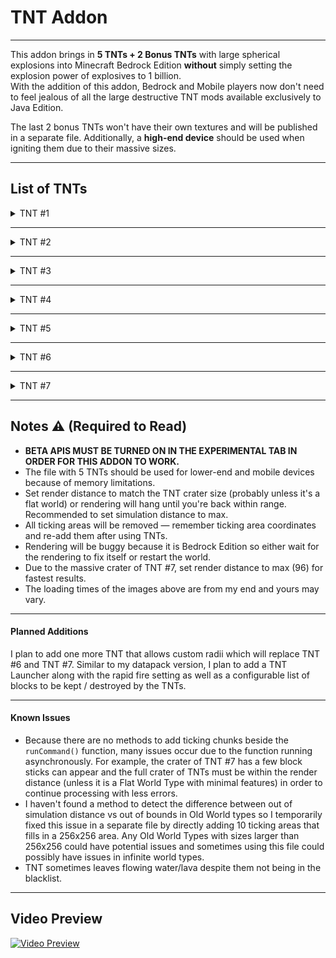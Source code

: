 # **TNT Addon**

---

This addon brings in **5 TNTs + 2 Bonus TNTs** with large spherical explosions into Minecraft Bedrock Edition **without** simply setting the explosion power of explosives to 1 billion.  
With the addition of this addon, Bedrock and Mobile players now don't need to feel jealous of all the large destructive TNT mods available exclusively to Java Edition.  

The last 2 bonus TNTs won't have their own textures and will be published in a separate file. Additionally, a **high-end device** should be used when igniting them due to their massive sizes.

---

## **List of TNTs**

<details>
<summary>TNT #1</summary>

**Radius:** 20  
**Render Time:** 0 seconds  

![TNT #1](https://media.forgecdn.net/attachments/1289/520/tnt-1.jpg)

</details>

---

<details>
<summary>TNT #2</summary>

**Radius:** 40  
**Render Time:** 1 second  

![TNT #2](https://media.forgecdn.net/attachments/1289/521/tnt-2.jpg)

</details>

---

<details>
<summary>TNT #3</summary>

**Radius:** 80  
**Render Time:** 3 seconds  

![TNT #3](https://media.forgecdn.net/attachments/1289/522/tnt-3.jpg)

</details>

---

<details>
<summary>TNT #4</summary>

**Radius:** 160  
**Render Time:** 14 seconds  

![TNT #4](https://media.forgecdn.net/attachments/1289/523/tnt-4.jpg)

</details>

---

<details>
<summary>TNT #5</summary>

**Radius:** 320  
**Render Time:** 1 minute 23 seconds  

![TNT #5](https://media.forgecdn.net/attachments/1289/524/tnt-5.jpg)

</details>

---

<details>
<summary>TNT #6</summary>

**Radius:** 640  
**Render Time:** 6 minutes 22 seconds  

![TNT #6](https://media.forgecdn.net/attachments/1289/525/tnt-6.jpg)

</details>

---

<details>
<summary>TNT #7</summary>

**Radius:** 1280  
**Render Time:** 27 minutes 10 seconds  

![TNT #7](https://media.forgecdn.net/attachments/1289/526/tnt-7.jpg)

</details>

---

## **Notes** :warning: **(Required to Read)**

- **BETA APIS MUST BE TURNED ON IN THE EXPERIMENTAL TAB IN ORDER FOR THIS ADDON TO WORK.**
- The file with 5 TNTs should be used for lower-end and mobile devices because of memory limitations.
- Set render distance to match the TNT crater size (probably unless it's a flat world) or rendering will hang until you're back within range. Recommended to set simulation distance to max.
- All ticking areas will be removed — remember ticking area coordinates and re-add them after using TNTs.
- Rendering will be buggy because it is Bedrock Edition so either wait for the rendering to fix itself or restart the world.
- Due to the massive crater of TNT #7, set render distance to max (96) for fastest results.
- The loading times of the images above are from my end and yours may vary.

---

#### **Planned Additions**
I plan to add one more TNT that allows custom radii which will replace TNT #6 and TNT #7. Similar to my datapack version, I plan to add a TNT Launcher along with the rapid fire setting as well as a configurable list of blocks to be kept / destroyed by the TNTs.

---

#### **Known Issues**
- Because there are no methods to add ticking chunks beside the `runCommand()` function, many issues occur due to the function running asynchronously. For example, the crater of TNT #7 has a few block sticks can appear and the full crater of TNTs must be within the render distance (unless it is a Flat World Type with minimal features) in order to continue processing with less errors.
- I haven't found a method to detect the difference between out of simulation distance vs out of bounds in Old World types so I temporarily fixed this issue in a separate file by directly adding 10 ticking areas that fills in a 256x256 area. Any Old World Types with sizes larger than 256x256 could have potential issues and sometimes using this file could possibly have issues in infinite world types.
- TNT sometimes leaves flowing water/lava despite them not being in the blacklist.

---

## **Video Preview**
[![Video Preview](https://img.youtube.com/vi/R-OVxP7oklY/0.jpg)](https://www.youtube.com/watch?v=R-OVxP7oklY)
